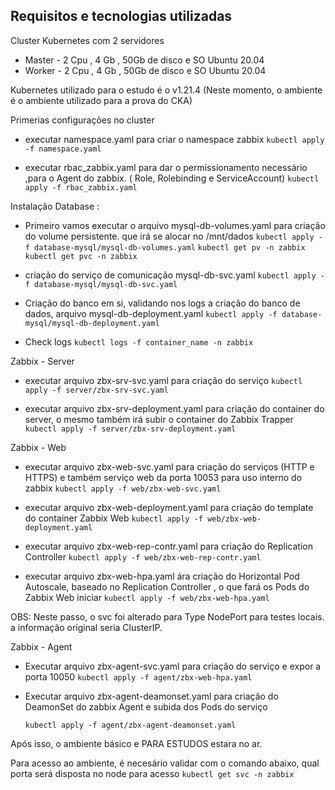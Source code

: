 ##  Requisitos e tecnologias utilizadas

Cluster Kubernetes com 2 servidores
- Master - 2 Cpu , 4 Gb , 50Gb de disco e SO Ubuntu 20.04
- Worker - 2 Cpu , 4 Gb , 50Gb de disco e SO Ubuntu 20.04

Kubernetes utilizado para o estudo é o v1.21.4 (Neste momento, o ambiente é o ambiente utilizado para a prova do CKA)

Primerias configurações no cluster

- executar namespace.yaml para criar o namespace zabbix
    ```kubectl apply -f namespace.yaml```

- executar rbac_zabbix.yaml  para dar o permissionamento necessário ,para o Agent do zabbix. ( Role, Rolebinding e ServiceAccount)
    ```kubectl apply -f rbac_zabbix.yaml```


Instalação Database :

- Primeiro vamos executar o arquivo mysql-db-volumes.yaml para criação do volume persistente. que irá se alocar no /mnt/dados
	```kubectl apply -f database-mysql/mysql-db-volumes.yaml```
	```kubectl get pv -n zabbix```
	```kubectl get pvc -n zabbix```

- criação do serviço de comunicação mysql-db-svc.yaml 
	```kubectl apply -f database-mysql/mysql-db-svc.yaml```

- Criação do banco em si, validando nos logs a criação do banco de dados, arquivo mysql-db-deployment.yaml 
	```kubectl apply -f database-mysql/mysql-db-deployment.yaml```

- Check logs
	```kubectl logs -f container_name -n zabbix```

Zabbix - Server 

- executar arquivo zbx-srv-svc.yaml para criação do serviço
	```kubectl apply -f server/zbx-srv-svc.yaml```

- executar arquivo zbx-srv-deployment.yaml para criação do container do server, o mesmo também irá subir o container do Zabbix Trapper
	```kubectl apply -f server/zbx-srv-deployment.yaml```

Zabbix - Web

- executar arquivo zbx-web-svc.yaml para criação do serviços (HTTP e HTTPS) e também serviço web da porta 10053 para uso interno do zabbix 
	```kubectl apply -f web/zbx-web-svc.yaml```
	
- executar arquivo zbx-web-deployment.yaml para criação do template do container Zabbix Web
	```kubectl apply -f web/zbx-web-deployment.yaml```
	
- executar arquivo zbx-web-rep-contr.yaml para criação do Replication Controller 
	```kubectl apply -f web/zbx-web-rep-contr.yaml```
	
- executar arquivo zbx-web-hpa.yaml ára criação do Horizontal Pod Autoscale, baseado no Replication Controller , o que fará os Pods do Zabbix Web iniciar
	```kubectl apply -f web/zbx-web-hpa.yaml```

OBS: Neste passo, o svc foi alterado para Type NodePort para testes locais. a informação original seria ClusterIP.

Zabbix - Agent 

- Executar arquivo zbx-agent-svc.yaml para criação do serviço e expor a porta 10050
	```kubectl apply -f agent/zbx-web-hpa.yaml```

- Executar arquivo zbx-agent-deamonset.yaml para criação do DeamonSet do zabbix Agent e subida dos Pods do serviço

	```kubectl apply -f agent/zbx-agent-deamonset.yaml```


Após isso, o ambiente básico e PARA ESTUDOS estara no ar.

Para acesso ao ambiente, é necesário validar com o comando abaixo, qual porta será disposta no node para acesso
    ```kubectl get svc -n zabbix```